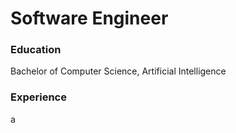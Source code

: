 # Software Engineer

### Education
Bachelor of Computer Science, Artificial Intelligence

### Experience
a

